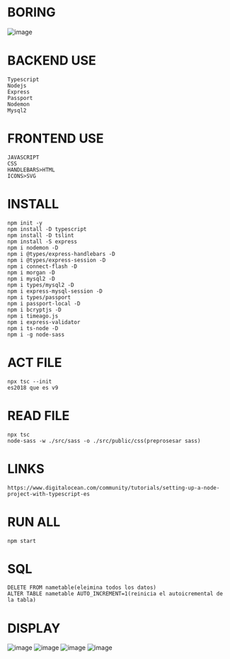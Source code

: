# BORING
![image](https://user-images.githubusercontent.com/69361351/148438140-346d7161-1421-4747-98c4-356947b5c18e.png)


# BACKEND USE
    Typescript
    Nodejs
    Express
    Passport
    Nodemon
    Mysql2


# FRONTEND USE
    JAVASCRIPT
    CSS
    HANDLEBARS>HTML
    ICONS>SVG


# INSTALL
    npm init -y
    npm install -D typescript
    npm install -D tslint
    npm install -S express
    npm i nodemon -D
    npm i @types/express-handlebars -D 
    npm i @types/express-session -D
    npm i connect-flash -D
    npm i morgan -D 
    npm i mysql2 -D
    npm i types/mysql2 -D
    npm i express-mysql-session -D
    npm i types/passport
    npm i passport-local -D
    npm i bcryptjs -D
    npm i timeago.js 
    npm i express-validator
    npm i ts-node -D
    npm i -g node-sass


# ACT FILE
    npx tsc --init
    es2018 que es v9


# READ FILE
    npx tsc
    node-sass -w ./src/sass -o ./src/public/css(preprosesar sass)


# LINKS
    https://www.digitalocean.com/community/tutorials/setting-up-a-node-project-with-typescript-es


# RUN ALL
    npm start


# SQL
    DELETE FROM nametable(eleimina todos los datos)
    ALTER TABLE nametable AUTO_INCREMENT=1(reinicia el autoicremental de la tabla)


# DISPLAY
![image](https://user-images.githubusercontent.com/69361351/148141378-12c6f928-6acf-4174-9781-90c13a134b09.png)
![image](https://user-images.githubusercontent.com/69361351/148141466-404b2045-7d9c-4ce4-8747-287eba789188.png)
![image](https://user-images.githubusercontent.com/69361351/148417459-987c8a5c-797f-4469-9add-51afc3db7e5c.png)
![image](https://user-images.githubusercontent.com/69361351/148417677-e678ec16-9bbf-4fb8-8372-674f944b48bf.png)









